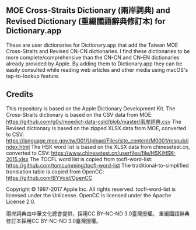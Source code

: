 ## MOE Cross-Straits Dictionary (兩岸詞典) and Revised Dictionary (重編國語辭典修訂本) for Dictionary.app

These are user dictionaries for Dictionary.app that add the Taiwan MOE Cross-Straits and Revised CN-CN dictionaries. I find these dictionaries to be more complete/comprehensive than the CN-CN and CN-EN dictionaries already provided by Apple. By adding them to Dictionary.app they can be easily consulted while reading web articles and other media using macOS's tap-to-lookup feature.

## Credits
This repository is based on the Apple Dictionary Development Kit.
The Cross-Straits dictionary is based on the CSV data from MOE: https://github.com/g0v/moedict-data-csld/blob/master/兩岸詞典.csv
The Revised dictionary is based on the zipped XLSX data from MOE, converted to CSV: https://language.moe.gov.tw/001/Upload/Files/site_content/M0001/respub/index.html
The HSK word list is based on the XLSX data from chinesetest.cn, converted to CSV: https://www.chinesetest.cn/userfiles/file/HSK/HSK-2015.xlsx
The TOCFL word list is copied from tocfl-word-list: https://github.com/tomcumming/tocfl-word-list
The traditional-to-simplified translation table is copied from OpenCC: https://github.com/BYVoid/OpenCC

Copyright © 1997-2017 Apple Inc. All rights reserved.
tocfl-word-list is licensed under the Unlicense.
OpenCC is licensed under the Apache License 2.0.

兩岸詞典由中華文化總會提供，採用CC BY-NC-ND 3.0臺灣授權。
重編國語辭典修訂本採用CC BY-NC-ND 3.0臺灣授權。

